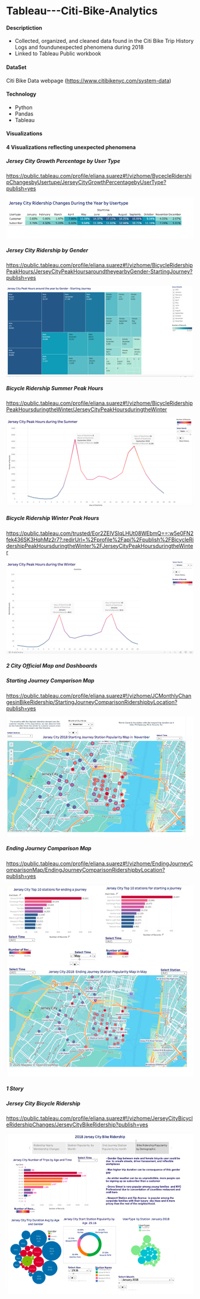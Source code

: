 # Tableau---Citi-Bike-Analytics

#### Descriptiction
- Collected, organized, and cleaned data found in the Citi Bike Trip History Logs and foundunexpected phenomena during 2018
- Linked to Tableau Public workbook

#### DataSet 

Citi Bike Data webpage
(https://www.citibikenyc.com/system-data)

#### Technology 
- Python 
- Pandas
- Tableau

#### Visualizations

#### 4 Visualizations reflecting unexpected phenomena

##### Jersey City Growth Percentage by User Type
https://public.tableau.com/profile/eliana.suarez#!/vizhome/BycecleRidershipChangesbyUsertupe/JerseyCityGrowthPercentagebyUserType?publish=yes

![](Images/RidershipChanges.png)

##### Jersey City Ridership by Gender
https://public.tableau.com/profile/eliana.suarez#!/vizhome/BicycleRidershipPeakHours/JerseyCityPeakHoursaroundtheyearbyGender-StartingJourney?publish=yes


![](Images/PeakHoursbyGender.png)

##### Bicycle Ridership Summer Peak Hours
https://public.tableau.com/profile/eliana.suarez#!/vizhome/BicycleRidershipPeakHoursduringtheWinter/JerseyCityPeakHoursduringtheWinter

![](Images/SummerPeakHours.png)

#####  Bicycle Ridership Winter Peak Hours 
https://public.tableau.com/trusted/Eor2ZElVSlqLHUt08WEbmQ==:w5e0FN2fek436SK3HqhMz2r7?:redirUrl=%2Fprofile%2Fapi%2Fpublish%2FBicycleRidershipPeakHoursduringtheWinter%2FJerseyCityPeakHoursduringtheWinter

![](Images/WinterPeakHours.png)
    
##### 2 City Official Map and Dashboards

##### Starting Journey Comparison Map
https://public.tableau.com/profile/eliana.suarez#!/vizhome/JCMonthlyChangesinBikeRidership/StartingJourneyComparisonRidershipbyLocation?publish=yes

![](Images/NJMap.png)

##### Ending Journey Comparison Map 
https://public.tableau.com/profile/eliana.suarez#!/vizhome/EndingJourneyComparisonMap/EndingJourneyComparisonRidershipbyLocation?publish=yes

![](Images/EndingJourneyMap.png)

##### 1 Story

##### Jersey City Bicycle Ridership 
https://public.tableau.com/profile/eliana.suarez#!/vizhome/JerseyCityBicycleRidershipChanges/JerseyCityBikeRidership?publish=yes

![](Images/Story.png)


